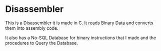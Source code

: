 # Disassembler

This is a Disassembler it is made in C. It reads Binary Data and converts them into assembly code.

It also has a No-SQL Database for binary instructions that I made and the procedures to Query the Database.
